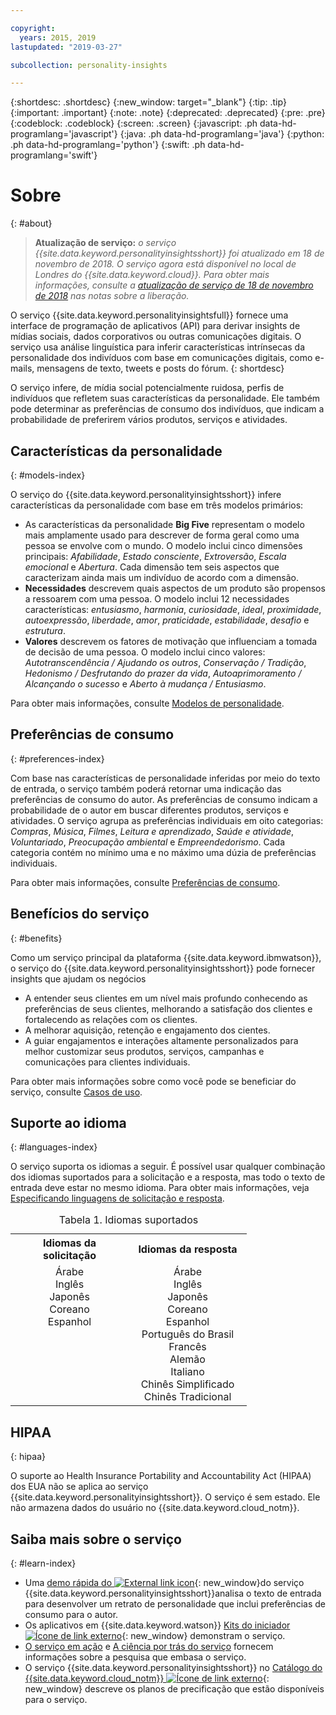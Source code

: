 ```yaml
---

copyright:
  years: 2015, 2019
lastupdated: "2019-03-27"

subcollection: personality-insights

---
```


{:shortdesc: .shortdesc}
{:new_window: target="_blank"}
{:tip: .tip}
{:important: .important}
{:note: .note}
{:deprecated: .deprecated}
{:pre: .pre}
{:codeblock: .codeblock}
{:screen: .screen}
{:javascript: .ph data-hd-programlang='javascript'}
{:java: .ph data-hd-programlang='java'}
{:python: .ph data-hd-programlang='python'}
{:swift: .ph data-hd-programlang='swift'}

# Sobre
{: #about}

> **Atualização de serviço:** *o serviço {{site.data.keyword.personalityinsightsshort}} foi atualizado em 18 de novembro de 2018. O serviço agora está disponível no local de Londres do {{site.data.keyword.cloud}}. Para obter mais informações, consulte a [atualização de serviço de 18 de novembro de 2018](/docs/services/personality-insights?topic=personality-insights-release-notes#November2018b) nas notas sobre a liberação.*

O serviço {{site.data.keyword.personalityinsightsfull}} fornece uma interface de programação de aplicativos (API) para derivar insights de mídias sociais, dados corporativos ou outras comunicações digitais. O serviço usa análise linguística para inferir características intrínsecas da personalidade dos indivíduos com base em comunicações digitais, como e-mails, mensagens de texto, tweets e posts do fórum.
{: shortdesc}

O serviço infere, de mídia social potencialmente ruidosa, perfis de indivíduos que refletem suas características da personalidade. Ele também pode determinar as preferências de consumo dos indivíduos, que indicam a probabilidade de preferirem vários produtos, serviços e atividades.

## Características da personalidade
{: #models-index}

O serviço do {{site.data.keyword.personalityinsightsshort}} infere características da personalidade com base em três modelos primários:

-   As características da personalidade **Big
Five** representam o modelo mais amplamente usado para descrever
de forma geral como uma pessoa se envolve com o
mundo. O modelo inclui cinco dimensões principais: *Afabilidade*, *Estado consciente*, *Extroversão*, *Escala emocional* e *Abertura*. Cada dimensão tem seis aspectos que caracterizam ainda mais um indivíduo de acordo com a dimensão.
-   **Necessidades** descrevem quais aspectos de um produto são propensos a ressoarem com uma pessoa. O modelo inclui
12 necessidades características: *entusiasmo*, *harmonia*,
*curiosidade*, *ideal*, *proximidade*,
*autoexpressão*, *liberdade*, *amor*,
*praticidade*, *estabilidade*, *desafio*
e *estrutura*.
-   **Valores** descrevem os fatores de motivação que influenciam a tomada de decisão de uma pessoa. O modelo inclui cinco valores: *Autotranscendência / Ajudando os outros*, *Conservação / Tradição*, *Hedonismo / Desfrutando do prazer da vida*, *Autoaprimoramento / Alcançando o sucesso* e *Aberto à mudança / Entusiasmo*.

Para obter mais informações, consulte [Modelos de personalidade](/docs/services/personality-insights?topic=personality-insights-models).

## Preferências de consumo
{: #preferences-index}

Com base nas características de personalidade inferidas por meio do texto de entrada, o serviço também poderá retornar uma indicação das preferências de consumo do autor. As preferências de consumo indicam a probabilidade de o autor em buscar diferentes produtos, serviços e atividades. O serviço agrupa as preferências individuais em oito categorias: *Compras*, *Música*, *Filmes*, *Leitura e aprendizado*, *Saúde e atividade*, *Voluntariado*, *Preocupação ambiental* e *Empreendedorismo*. Cada categoria contém no mínimo uma e no máximo uma dúzia de preferências individuais.

Para obter mais informações, consulte [Preferências de consumo](/docs/services/personality-insights?topic=personality-insights-preferences).

## Benefícios do serviço
{: #benefits}

Como um serviço principal da plataforma {{site.data.keyword.ibmwatson}}, o serviço do {{site.data.keyword.personalityinsightsshort}} pode fornecer insights que ajudam os negócios

-   A entender seus clientes em um nível mais profundo conhecendo as preferências de seus clientes, melhorando a satisfação dos clientes e fortalecendo as relações com os clientes.
-   A melhorar aquisição, retenção e engajamento dos cientes.
-   A guiar engajamentos e interações altamente personalizados para melhor customizar seus produtos, serviços, campanhas e comunicações para clientes individuais.

Para obter mais informações sobre como você pode se beneficiar do serviço, consulte [Casos de uso](/docs/services/personality-insights?topic=personality-insights-usecases).

## Suporte ao idioma
{: #languages-index}

O serviço suporta os idiomas a seguir. É possível usar qualquer combinação dos idiomas suportados para a solicitação e a resposta, mas todo o texto de entrada deve estar no mesmo idioma. Para obter mais informações, veja [Especificando linguagens de solicitação e resposta](/docs/services/personality-insights?topic=personality-insights-input#languages-input).

<table style="width:75%">
  <caption>Tabela 1. Idiomas suportados</caption>
  <tr>
    <th style="width:50%; text-align:center">
      Idiomas da solicitação
    </th>
    <th style="width:50%; text-align:center">
      Idiomas da resposta
    </th>
  </tr>
  <tr>
    <td style="text-align:center; vertical-align:top">
      Árabe<br/>
      Inglês<br/>
      Japonês<br/>
      Coreano<br/>
      Espanhol
    </td>
    <td style="text-align:center; vertical-align:top">
      Árabe<br/>
      Inglês<br/>
      Japonês<br/>
      Coreano<br/>
      Espanhol<br/>
      Português do Brasil<br/>
      Francês<br/>
      Alemão<br/>
      Italiano<br/>
      Chinês Simplificado<br/>
      Chinês Tradicional
    </td>
  </tr>
</table>

## HIPAA
{: hipaa}

O suporte ao Health Insurance Portability and Accountability Act (HIPAA) dos EUA não se aplica ao serviço {{site.data.keyword.personalityinsightsshort}}. O serviço é sem estado. Ele não armazena dados do usuário no {{site.data.keyword.cloud_notm}}.

## Saiba mais sobre o serviço
{: #learn-index}

-   Uma [demo rápida do ![External link icon](../../icons/launch-glyph.svg "External link icon")](https://personality-insights-demo.ng.bluemix.net/){: new_window}do serviço {{site.data.keyword.personalityinsightsshort}}analisa o texto de entrada para desenvolver um retrato de personalidade que inclui preferências de consumo para o autor.
-   Os aplicativos em {{site.data.keyword.watson}} [Kits do iniciador ![Ícone de link externo](../../icons/launch-glyph.svg "Ícone de link externo")](http://www.ibm.com/watson/developercloud/starter-kits.html){: new_window} demonstram o serviço.
-   [O serviço em ação](/docs/services/personality-insights?topic=personality-insights-applied) e [A ciência por trás do serviço](/docs/services/personality-insights?topic=personality-insights-science) fornecem informações sobre a pesquisa que embasa o serviço.
-   O serviço {{site.data.keyword.personalityinsightsshort}} no [Catálogo do {{site.data.keyword.cloud_notm}} ![Ícone de link externo](../../icons/launch-glyph.svg "Ícone de link externo")](https://{DomainName}/catalog/services/personality-insights/){: new_window} descreve os planos de precificação que estão disponíveis para o serviço.
